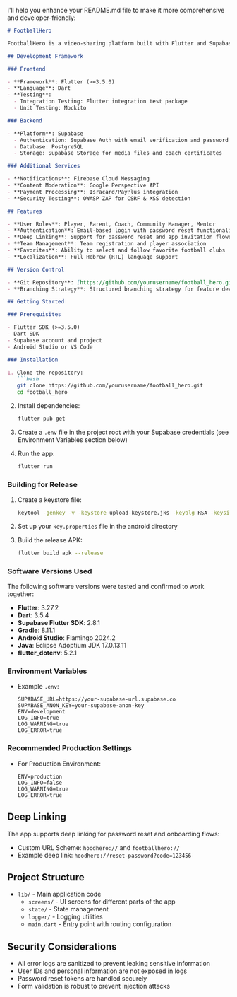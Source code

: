 I'll help you enhance your README.md file to make it more comprehensive and developer-friendly:

```markdown
# FootballHero

FootballHero is a video-sharing platform built with Flutter and Supabase, designed for football players, coaches, and youth teams. The app follows a lean and efficient development approach, prioritizing essential features, video storage optimization, and cost-effective scalability.

## Development Framework

### Frontend

- **Framework**: Flutter (>=3.5.0)
- **Language**: Dart
- **Testing**:
  - Integration Testing: Flutter integration test package
  - Unit Testing: Mockito

### Backend

- **Platform**: Supabase
  - Authentication: Supabase Auth with email verification and password reset
  - Database: PostgreSQL
  - Storage: Supabase Storage for media files and coach certificates

### Additional Services

- **Notifications**: Firebase Cloud Messaging
- **Content Moderation**: Google Perspective API
- **Payment Processing**: Isracard/PayPlus integration
- **Security Testing**: OWASP ZAP for CSRF & XSS detection

## Features

- **User Roles**: Player, Parent, Coach, Community Manager, Mentor
- **Authentication**: Email-based login with password reset functionality
- **Deep Linking**: Support for password reset and app invitation flows
- **Team Management**: Team registration and player association
- **Favorites**: Ability to select and follow favorite football clubs
- **Localization**: Full Hebrew (RTL) language support

## Version Control

- **Git Repository**: [https://github.com/yourusername/football_hero.git](https://github.com/yourusername/football_hero.git)
- **Branching Strategy**: Structured branching strategy for feature development

## Getting Started

### Prerequisites

- Flutter SDK (>=3.5.0)
- Dart SDK
- Supabase account and project
- Android Studio or VS Code

### Installation

1. Clone the repository:
   ```bash
   git clone https://github.com/yourusername/football_hero.git
   cd football_hero
   ```

2. Install dependencies:
   ```bash
   flutter pub get
   ```

3. Create a `.env` file in the project root with your Supabase credentials (see Environment Variables section below)

4. Run the app:
   ```bash
   flutter run
   ```

### Building for Release

1. Create a keystore file:
   ```bash
   keytool -genkey -v -keystore upload-keystore.jks -keyalg RSA -keysize 2048 -validity 10000 -alias upload
   ```

2. Set up your `key.properties` file in the android directory
   
3. Build the release APK:
   ```bash
   flutter build apk --release
   ```

### Software Versions Used

The following software versions were tested and confirmed to work together:

- **Flutter**: 3.27.2  
- **Dart**: 3.5.4  
- **Supabase Flutter SDK**: 2.8.1  
- **Gradle**: 8.11.1  
- **Android Studio**: Flamingo 2024.2  
- **Java**: Eclipse Adoptium JDK 17.0.13.11  
- **flutter_dotenv**: 5.2.1  

### Environment Variables
- Example `.env`:
  ```env
  SUPABASE_URL=https://your-supabase-url.supabase.co
  SUPABASE_ANON_KEY=your-supabase-anon-key
  ENV=development
  LOG_INFO=true
  LOG_WARNING=true
  LOG_ERROR=true
  ```

### Recommended Production Settings
- For Production Environment:
  ```env
  ENV=production
  LOG_INFO=false
  LOG_WARNING=true
  LOG_ERROR=true
  ```

## Deep Linking

The app supports deep linking for password reset and onboarding flows:

- Custom URL Scheme: `hoodhero://` and `footballhero://`
- Example deep link: `hoodhero://reset-password?code=123456`

## Project Structure

- `lib/` - Main application code
  - `screens/` - UI screens for different parts of the app
  - `state/` - State management
  - `logger/` - Logging utilities
  - `main.dart` - Entry point with routing configuration

## Security Considerations

- All error logs are sanitized to prevent leaking sensitive information
- User IDs and personal information are not exposed in logs
- Password reset tokens are handled securely
- Form validation is robust to prevent injection attacks

